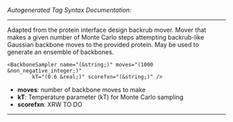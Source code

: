 _Autogenerated Tag Syntax Documentation:_

---
Adapted from the protein interface design backrub mover. Mover that makes a given number of Monte Carlo steps attempting backrub-like Gaussian backbone moves to the provided protein. May be used to generate an ensemble of backbones.

```
<BackboneSampler name="(&string;)" moves="(1000 &non_negative_integer;)"
        kT="(0.6 &real;)" scorefxn="(&string;)" />
```

-   **moves**: number of backbone moves to make
-   **kT**: Temperature parameter (kT) for Monte Carlo sampling
-   **scorefxn**: XRW TO DO

---
